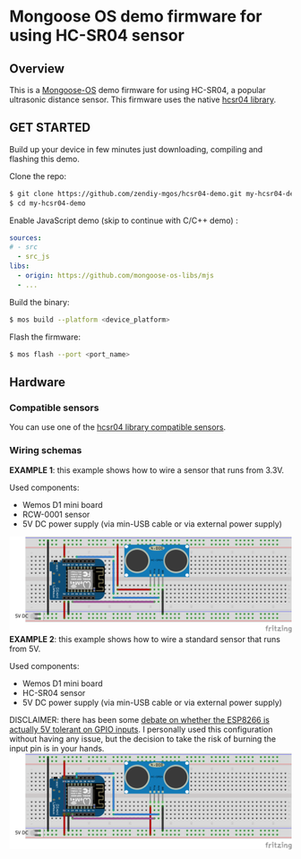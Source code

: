 # Mongoose OS demo firmware for using HC-SR04 sensor
## Overview
This is a [Mongoose-OS](https://mongoose-os.com/) demo firmware for using HC-SR04, a popular ultrasonic distance sensor. This firmware uses the native [hcsr04 library](https://github.com/zendiy-mgos/hcsr04).
## GET STARTED
Build up your device in few minutes just downloading, compiling and flashing this demo.

Clone the repo:
```bash
$ git clone https://github.com/zendiy-mgos/hcsr04-demo.git my-hcsr04-demo
$ cd my-hcsr04-demo
```
Enable JavaScript demo (skip to continue with C/C++ demo) :
```yaml
sources:
# - src
  - src_js
libs:
  - origin: https://github.com/mongoose-os-libs/mjs
  - ...
```
Build the binary:
```bash
$ mos build --platform <device_platform>
```
Flash the firmware:
```bash
$ mos flash --port <port_name>
```
## Hardware
### Compatible sensors
You can use one of the [hcsr04 library compatible sensors](https://github.com/zendiy-mgos/hcsr04/blob/master/README.md#compatible-sensors).
### Wiring schemas
**EXAMPLE 1**: this example shows how to wire a sensor that runs from 3.3V.

Used components:
 - Wemos D1 mini board
 - RCW-0001 sensor
 - 5V DC power supply (via min-USB cable or via external power supply)

![rcw-0001 wiring schema](docs/hcsr04-3V-demo-sketch_bb.png)
**EXAMPLE 2**: this example shows how to wire a standard sensor that runs from 5V.

Used components:
 - Wemos D1 mini board
 - HC-SR04 sensor
 - 5V DC power supply (via min-USB cable or via external power supply)

DISCLAIMER: there has been some [debate on whether the ESP8266 is actually 5V tolerant on GPIO inputs](https://www.ba0sh1.com/blog/2016/08/03/is-esp8266-io-really-5v-tolerant/). I personally used this configuration without having any issue, but the decision to take the risk of burning the input pin is in your hands.
![hc-sr04 wiring schema](docs/hcsr04-5V-demo-sketch_bb.png)
